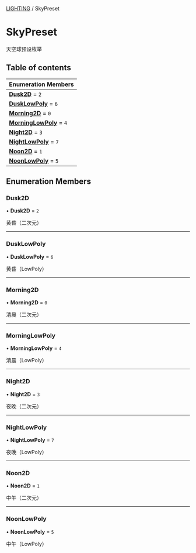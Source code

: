 [LIGHTING](../groups/Core.LIGHTING.md) / SkyPreset

# SkyPreset <Badge type="tip" text="Enumeration" /> <Score text="SkyPreset" />

天空球预设枚举

## Table of contents

| Enumeration Members |
| :-----|
| **[Dusk2D](mw.SkyPreset.md#dusk2d)** = ``2`` <br> |
| **[DuskLowPoly](mw.SkyPreset.md#dusklowpoly)** = ``6`` <br> |
| **[Morning2D](mw.SkyPreset.md#morning2d)** = ``0`` <br> |
| **[MorningLowPoly](mw.SkyPreset.md#morninglowpoly)** = ``4`` <br> |
| **[Night2D](mw.SkyPreset.md#night2d)** = ``3`` <br> |
| **[NightLowPoly](mw.SkyPreset.md#nightlowpoly)** = ``7`` <br> |
| **[Noon2D](mw.SkyPreset.md#noon2d)** = ``1`` <br> |
| **[NoonLowPoly](mw.SkyPreset.md#noonlowpoly)** = ``5`` <br> |

## Enumeration Members

### Dusk2D <Score text="Dusk" /> 

• **Dusk2D** = ``2``

黄昏（二次元）

___

### DuskLowPoly <Score text="DuskLowPoly" /> 

• **DuskLowPoly** = ``6``

黄昏（LowPoly）

___

### Morning2D <Score text="Morning" /> 

• **Morning2D** = ``0``

清晨（二次元）

___

### MorningLowPoly <Score text="MorningLowPoly" /> 

• **MorningLowPoly** = ``4``

清晨（LowPoly）

___

### Night2D <Score text="Night" /> 

• **Night2D** = ``3``

夜晚（二次元）

___

### NightLowPoly <Score text="NightLowPoly" /> 

• **NightLowPoly** = ``7``

夜晚（LowPoly）

___

### Noon2D <Score text="Noon" /> 

• **Noon2D** = ``1``

中午（二次元）

___

### NoonLowPoly <Score text="NoonLowPoly" /> 

• **NoonLowPoly** = ``5``

中午（LowPoly）
